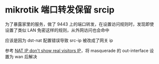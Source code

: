 # mikrotik 端口转发保留 srcip

为了暴露家里的服务，做了 9443 上的端口转发，在设置访问规则时，发现即使设置了类似 LAN 免密这样的规则，从外网访问也会命中

应该是因为 dst-nat 配置错误导致 src-ip 被改成了网关 ip

参考 [NAT IP don't show real visitors IP](https://forum.mikrotik.com/viewtopic.php?t=158480)，将 masquerade 的 out-interface 设置为 wan 后解决
